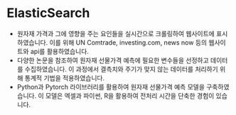 # ElasticSearch
- 원자재 가격과 그에 영향을 주는 요인들을 실시간으로 크롤링하여 웹사이트에 표시하였습니다. 이를 위해 UN Comtrade, investing.com, news now 등의 웹사이트와 api를 활용하였습니다.
- 다양한 논문을 참조하여 원자재 선물가격 예측에 필요한 변수들을 선정하고 데이터를 수집하였습니다. 이 과정에서 결측치와 주기가 맞지 않는 데이터를 처리하기 위해 통계적 기법을 적용하였습니다.
- Python과 Pytorch 라이브러리를 활용하여 원자재 선물가격 예측 모델을 구축하였습니다. 이 모델은 엑셀과 파이썬, R을 활용하여 전처리 시간을 단축한 경험이 있습니다.
